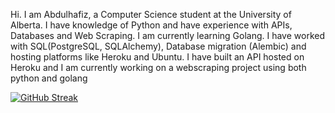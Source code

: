 Hi. I am Abdulhafiz, a Computer Science student at the University of Alberta. 
I have knowledge of Python and have experience with APIs, Databases and Web Scraping. I am currently learning Golang.
I have worked with SQL(PostgreSQL, SQLAlchemy), Database migration (Alembic) and hosting platforms like Heroku and Ubuntu. I have built an API hosted on Heroku and I am currently working on
a webscraping project using both python and golang 

[![GitHub Streak](https://streak-stats.demolab.com?user=haaffiiizzz&theme=highcontrast&hide_border=true)](https://git.io/streak-stats)
